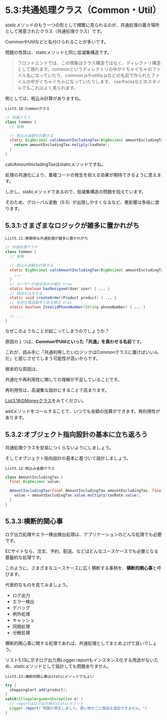 # 5.3:共通処理クラス（Common・Util）

staticメソッドのもう一つの形として頻繁に見られるのが、共通処理の置き場所として用意されたクラス（共通処理クラス）です。

CommonやUtilなどと名付けられることが多いです。

問題の性質は、staticメソッドと同じ低凝集構造です。

>フロントエンドでは、この現象はクラス構造ではなく、ディレクトリ構造として現れます。commonというディレクトリの中がぐちゃぐちゃのファイル名になっていたり、common.jsやutility.jsなどの名前で作られたファイルの中がぐちゃぐちゃになっていたりします。
>cssやscssなどのスタイルでもこれはよく見られます。

例としては、税込み計算がありますね。

`List5.10:Commonクラス`

```java
// 共通クラス
class Common {
  // 省略

  // 税込み金額を計算する
  static BigDecimal calcAmountIncludingTax(BigDecimal amountExcludingTax, BigDecimal taxRate) {
    return amountExcludingTax.mutiply(taxRate);
  }
}
```

calcAmountIncludingTaxはstaticメソッドですね。

処理の共通化により、重複コードの発生を抑える効果が期待できるように思えます。

しかし、staticメソッドであるので、低凝集構造の問題を抱えています。

そのため、グローバル変数（9.5）が出現しやすくなるなど、悪影響は多岐に渡ります。

## 5.3.1:さまざまなロジックが雑多に置かれがち

`List5.11:無関係な共通処理が雑多に置かれがち`

```java
// 共通処理クラス
class Common {
  // 省略
  
  // 税込み金額を計算する
  static BigDecimal calcAmountIncludingTax(BigDecimal amountExcludingTax, BigDecimal taxRate) {
    ...
  }
  // ユーザーが退会済みの場合 true
  static boolean hasResigned(User user) { ... }
  // 商品を注文する
  static void createOrder(Product product) { ... }
  // 有効な電話番号である場合 true
  static boolean IsValidPhoneNumber(String phoneNumber) { ... }

  // ....
}
```

なぜこのようなことが起こってしまうのでしょうか？

原因の１つは、**CommonやUtilといった「共通」を臭わせる名前**です。

これが、読み手に「共通利用したいロジックはCommonクラスに置けばいいんだ」と感じさせてしまう可能性が高いからです。

根本的な原因は、

共通化や再利用性に関しての理解が不足していることです。

再利用性は、高凝集な設計にすることで高まります。

[List3.18のMoneyクラス](../Chapter3/3.3:悪魔退治の効果を検証する.md#33悪魔退治の効果を検証する)をみてください。

addメソッドをコールすることで、いつでも金額の加算ができます。再利用性があります。

## 5.3.2:オブジェクト指向設計の基本に立ち返ろう

共通処理クラスを安易につくらないようにしましょう。

そしてオブジェクト指向設計の基本に基づいて設計しましょう。

`List5.12:税込み金額クラス`

```java
class AmountIncludingTax {
  final BigDecimal value;

  AmountIncludingTax(final AmountIncludingTax amountExcludingTax, final TaxRate taxRate) {
    value = amountExcludingTax.value.multiply(taxRate.value);
  }
}
```

## 5.3.3:横断的関心事

ログ出力処理やエラー検出検出処理は、アプリケーションのどんな処理でも必要です。

ECサイトなら、注文、予約、配送、などはどんなユースケースでも必要となる基盤的な処理です。

このように、さまざまなユースケースに広く横断する事柄を、**横断的関心事**と呼びます。

代表的なものを見てみましょう。

- ログ出力
- エラー検出
- デバッグ
- 例外処理
- キャッシュ
- 同期処理
- 分散処理

横断的関心事に関する処理であれば、共通処理としてまとめ上げて良いでしょう。

リスト5.13に示すログ出力用Logger.reportもインスタンス化する用途がないため、staticメソッドとして設計しても問題ありません。

`List5.13:横断的関心事はstaticメソッドでもよい`

```java
try {
  shoppingCart.add(product);
}
catch(IllegalArgumentException e) {
  // reportはログ出力用のstaticメソッド
  Logger.report("問題が発生しました。買い物かごに商品を追加できません。")
}
```
